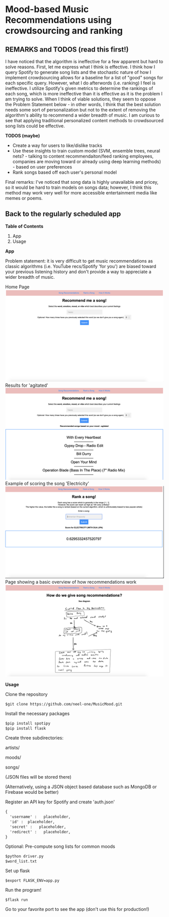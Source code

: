 # Mood-based Music Recommendations using crowdsourcing and ranking
## REMARKS and TODOS (read this first!)

I have noticed that the algorithm is ineffective for a few apparent but hard to solve reasons. First, let me express
what I think is effective. I think how I query Spotify to generate song lists and the stochastic nature of how I
implement crowdsourcing allows for a baseline for a list of "good" songs for each specific query. However, what I do
afterwords (i.e. ranking) I feel is ineffective. I utilize Spotify's given metrics to determine the rankings of each
song, which is more ineffective than it is effective as it is the problem I am trying to solve.
When I think of viable solutions, they seem to oppose the Problem Statement below - in other words, I think that the
best solution needs some sort of personalization but not to the extent of removing the algorithm's ability to recommend
a wider breadth of music. I am curious to see that applying  traditional personalized content methods to crowdsourced
song lists could be effective.

**TODOS (maybe)**
* Create a way for users to like/dislike tracks
* Use these insights to train custom  model (SVM, ensemble trees, neural nets? - talking to content recommendaiton/feed ranking employees, companies are moving toward or already using deep learning methods) - based on user preferences
* Rank songs based off each user's personal model 

Final remarks: I've noticed that song data is highly unavailable and pricey, so it would be hard to train models on
songs data; however, I think this method may work very well for more accessible entertainment media like memes or poems. 

## Back to the regularly scheduled app

**Table of Contents**
1. App
2. Usage

**App**

Problem statement: it is very difficult to get music recommendations as classic algorithms (i.e. YouTube recs/Spotify 'for you') are biased toward your previous listening history and don't provide a way to appreciate a wider breadth of music.

Home Page
![](static/home_page.png)
Results for 'agitated'
![](static/rec_ex.png)
Example of scoring the song 'Electricity'
![](static/rank_ex.png)
Page showing a basic overview of how recommendations work
![](static/flow_page.png)


**Usage**

Clone the repository
```
$git clone https://github.com/neel-one/MusicMood.git
```
Install the necessary packages
```
$pip install spotipy
$pip install flask
```
Create three subdirectories:

artists/

moods/

songs/

(JSON files will be stored there)

(Alternatively, using a JSON object based database such as MongoDB or Firebase would be better)

Register an API key for Spotify and create 'auth.json'
```
{
  'username' :   placeholder,
  'id' :  placeholder,
  'secret' :   placeholder,
  'redirect' :   placeholder,
}
```

Optional:
Pre-compute song lists for common moods
```
$python driver.py
$word_list.txt
```

Set up flask
```
$export FLASK_ENV=app.py
```

Run the program!
```
$flask run
```

Go to your favorite port to see the app (don't use this for production!)
